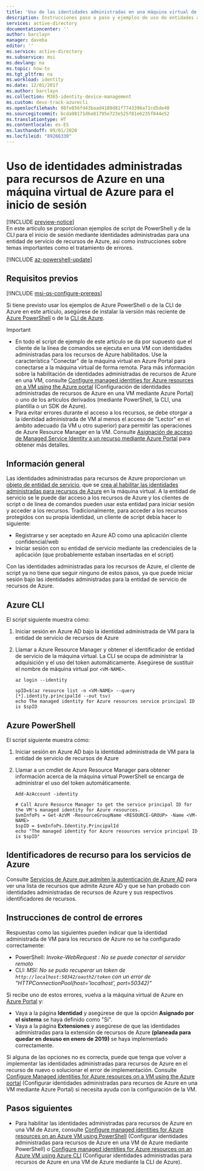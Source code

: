```yaml
---
title: 'Uso de las identidades administradas en una máquina virtual de Azure para el inicio de sesión: Azure ADV'
description: Instrucciones paso a paso y ejemplos de uso de entidades administradas de una máquina virtual de Azure de una entidad de servicio de recursos de Azure para el acceso a los recursos y el inicio de sesión de cliente mediante un script.
services: active-directory
documentationcenter: ''
author: barclayn
manager: daveba
editor: ''
ms.service: active-directory
ms.subservice: msi
ms.devlang: na
ms.topic: how-to
ms.tgt_pltfrm: na
ms.workload: identity
ms.date: 12/01/2017
ms.author: barclayn
ms.collection: M365-identity-device-management
ms.custom: devx-track-azurecli
ms.openlocfilehash: 08fe856fd43baad4189d81f7743396a71cd5de48
ms.sourcegitcommit: bcda98171d6e81795e723e525f81e6235f044e52
ms.translationtype: HT
ms.contentlocale: es-ES
ms.lasthandoff: 09/01/2020
ms.locfileid: "89266330"
---
```

# <a name="how-to-use-managed-identities-for-azure-resources-on-an-azure-vm-for-sign-in"></a>Uso de identidades administradas para recursos de Azure en una máquina virtual de Azure para el inicio de sesión 

[!INCLUDE [preview-notice](../../../includes/active-directory-msi-preview-notice.md)]  
En este artículo se proporcionan ejemplos de script de PowerShell y de la CLI para el inicio de sesión mediante identidades administradas para una entidad de servicio de recursos de Azure, así como instrucciones sobre temas importantes como el tratamiento de errores.

[!INCLUDE [az-powershell-update](../../../includes/updated-for-az.md)]

## <a name="prerequisites"></a>Requisitos previos

[!INCLUDE [msi-qs-configure-prereqs](../../../includes/active-directory-msi-qs-configure-prereqs.md)]

Si tiene previsto usar los ejemplos de Azure PowerShell o de la CLI de Azure en este artículo, asegúrese de instalar la versión más reciente de [Azure PowerShell](/powershell/azure/install-az-ps) o de la [CLI de Azure](/cli/azure/install-azure-cli). 

> [!IMPORTANT]
> - En todo el script de ejemplo de este artículo se da por supuesto que el cliente de la línea de comandos se ejecuta en una VM con identidades administradas para los recursos de Azure habilitados. Use la característica "Conectar" de la máquina virtual en Azure Portal para conectarse a la máquina virtual de forma remota. Para más información sobre la habilitación de identidades administradas de recursos de Azure en una VM, consulte [Configure managed identities for Azure resources on a VM using the Azure portal](qs-configure-portal-windows-vm.md) (Configuración de identidades administradas de recursos de Azure en una VM mediante Azure Portal) o uno de los artículos derivados (mediante PowerShell, la CLI, una plantilla o un SDK de Azure). 
> - Para evitar errores durante el acceso a los recursos, se debe otorgar a la identidad administrada de VM al menos el acceso de "Lector" en el ámbito adecuado (la VM u otro superior) para permitir las operaciones de Azure Resource Manager en la VM. Consulte [Asignación de acceso de Managed Service Identity a un recurso mediante Azure Portal](howto-assign-access-portal.md) para obtener más detalles.

## <a name="overview"></a>Información general

Las identidades administradas para recursos de Azure proporcionan un [objeto de entidad de servicio](../develop/developer-glossary.md#service-principal-object), que se [crea al habilitar las identidades administradas para recursos de Azure](overview.md) en la máquina virtual. A la entidad de servicio se le puede dar acceso a los recursos de Azure y los clientes de script o de línea de comandos pueden usar esta entidad para iniciar sesión y acceder a los recursos. Tradicionalmente, para acceder a los recursos protegidos con su propia identidad, un cliente de script debía hacer lo siguiente:  

   - Registrarse y ser aceptado en Azure AD como una aplicación cliente confidencial/web
   - Iniciar sesión con su entidad de servicio mediante las credenciales de la aplicación (que probablemente estaban insertadas en el script)

Con las identidades administradas para los recursos de Azure, el cliente de script ya no tiene que seguir ninguno de estos pasos, ya que puede iniciar sesión bajo las identidades administradas para la entidad de servicio de recursos de Azure. 

## <a name="azure-cli"></a>Azure CLI

El script siguiente muestra cómo:

1. Iniciar sesión en Azure AD bajo la identidad administrada de VM para la entidad de servicio de recursos de Azure  
2. Llamar a Azure Resource Manager y obtener el identificador de entidad de servicio de la máquina virtual. La CLI se ocupa de administrar la adquisición y el uso del token automáticamente. Asegúrese de sustituir el nombre de máquina virtual por `<VM-NAME>`.  

   ```azurecli
   az login --identity
   
   spID=$(az resource list -n <VM-NAME> --query [*].identity.principalId --out tsv)
   echo The managed identity for Azure resources service principal ID is $spID
   ```

## <a name="azure-powershell"></a>Azure PowerShell

El script siguiente muestra cómo:

1. Iniciar sesión en Azure AD bajo la identidad administrada de VM para la entidad de servicio de recursos de Azure  
2. Llamar a un cmdlet de Azure Resource Manager para obtener información acerca de la máquina virtual PowerShell se encarga de administrar el uso del token automáticamente.  

   ```azurepowershell
   Add-AzAccount -identity

   # Call Azure Resource Manager to get the service principal ID for the VM's managed identity for Azure resources. 
   $vmInfoPs = Get-AzVM -ResourceGroupName <RESOURCE-GROUP> -Name <VM-NAME>
   $spID = $vmInfoPs.Identity.PrincipalId
   echo "The managed identity for Azure resources service principal ID is $spID"
   ```

## <a name="resource-ids-for-azure-services"></a>Identificadores de recurso para los servicios de Azure

Consulte [Servicios de Azure que admiten la autenticación de Azure AD](services-support-managed-identities.md#azure-services-that-support-azure-ad-authentication) para ver una lista de recursos que admite Azure AD y que se han probado con identidades administradas de recursos de Azure y sus respectivos identificadores de recursos.

## <a name="error-handling-guidance"></a>Instrucciones de control de errores 

Respuestas como las siguientes pueden indicar que la identidad administrada de VM para los recursos de Azure no se ha configurado correctamente:

- PowerShell: *Invoke-WebRequest : No se puede conectar al servidor remoto*
- CLI: *MSI: No se pudo recuperar un token de `http://localhost:50342/oauth2/token` con un error de "HTTPConnectionPool(host='localhost', port=50342)"* 

Si recibe uno de estos errores, vuelva a la máquina virtual de Azure en [Azure Portal](https://portal.azure.com) y:

- Vaya a la página **Identidad** y asegúrese de que la opción **Asignado por el sistema** se haya definido como "Sí".
- Vaya a la página **Extensiones** y asegúrese de que las identidades administradas para la extensión de recursos de Azure **(planeada para quedar en desuso en enero de 2019)** se haya implementado correctamente.

Si alguna de las opciones no es correcta, puede que tenga que volver a implementar las identidades administradas para recursos de Azure en el recurso de nuevo o solucionar el error de implementación. Consulte [Configure Managed identities for Azure resources on a VM using the Azure portal](qs-configure-portal-windows-vm.md) (Configurar identidades administradas para recursos de Azure en una VM mediante Azure Portal) si necesita ayuda con la configuración de la VM.

## <a name="next-steps"></a>Pasos siguientes

- Para habilitar las identidades administradas para recursos de Azure en una VM de Azure, consulte [Configure managed identities for Azure resources on an Azure VM using PowerShell](qs-configure-powershell-windows-vm.md) (Configurar identidades administradas para recursos de Azure en una VM de Azure mediante PowerShell) o [Configure managed identities for Azure resources on an Azure VM using Azure CLI](qs-configure-cli-windows-vm.md) (Configurar identidades administradas para recursos de Azure en una VM de Azure mediante la CLI de Azure).
